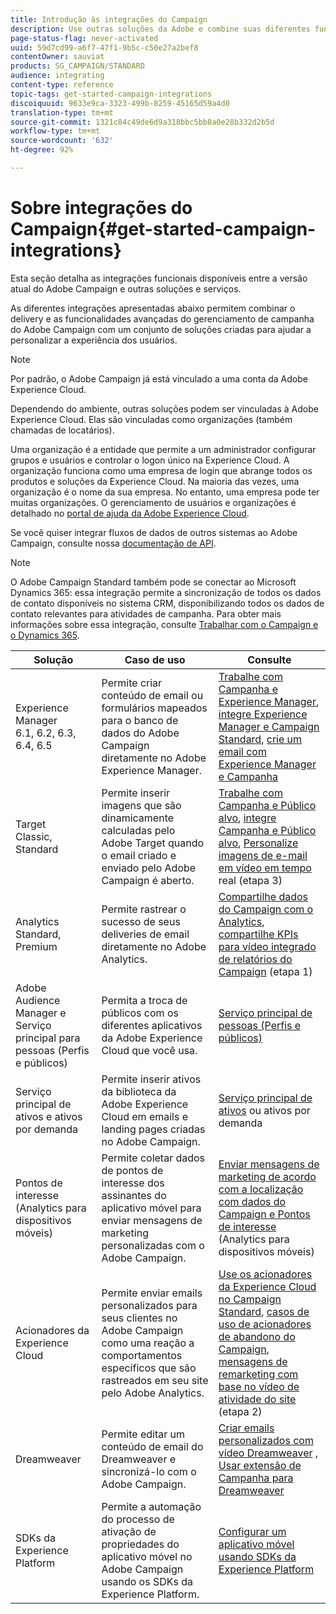 ```yaml
---
title: Introdução às integrações do Campaign
description: Use outras soluções da Adobe e combine suas diferentes funcionalidades com o Campaign.
page-status-flag: never-activated
uuid: 59d7cd99-a6f7-47f1-9b5c-c50e27a2bef8
contentOwner: sauviat
products: SG_CAMPAIGN/STANDARD
audience: integrating
content-type: reference
topic-tags: get-started-campaign-integrations
discoiquuid: 9633e9ca-3323-499b-8259-45165d59a4d0
translation-type: tm+mt
source-git-commit: 1321c84c49de6d9a318bbc5bb8a0e28b332d2b5d
workflow-type: tm+mt
source-wordcount: '632'
ht-degree: 92%

---
```



# Sobre integrações do Campaign{#get-started-campaign-integrations}

Esta seção detalha as integrações funcionais disponíveis entre a versão atual do Adobe Campaign e outras soluções e serviços.

As diferentes integrações apresentadas abaixo permitem combinar o delivery e as funcionalidades avançadas do gerenciamento de campanha do Adobe Campaign com um conjunto de soluções criadas para ajudar a personalizar a experiência dos usuários.

>[!NOTE]
>
> Por padrão, o Adobe Campaign já está vinculado a uma conta da Adobe Experience Cloud.

Dependendo do ambiente, outras soluções podem ser vinculadas à Adobe Experience Cloud. Elas são vinculadas como organizações (também chamadas de locatários).

Uma organização é a entidade que permite a um administrador configurar grupos e usuários e controlar o logon único na Experience Cloud. A organização funciona como uma empresa de login que abrange todos os produtos e soluções da Experience Cloud. Na maioria das vezes, uma organização é o nome da sua empresa. No entanto, uma empresa pode ter muitas organizações. O gerenciamento de usuários e organizações é detalhado no [portal de ajuda da Adobe Experience Cloud](https://docs.adobe.com/content/help/pt-BR/core-services/interface/manage-users-and-products/organizations.html).

Se você quiser integrar fluxos de dados de outros sistemas ao Adobe Campaign, consulte nossa [documentação de API](../../api/using/get-started-apis.md).

>[!NOTE]
>
>O Adobe Campaign Standard também pode se conectar ao Microsoft Dynamics 365: essa integração permite a sincronização de todos os dados de contato disponíveis no sistema CRM, disponibilizando todos os dados de contato relevantes para atividades de campanha. Para obter mais informações sobre essa integração, consulte [Trabalhar com o Campaign e o Dynamics 365](../../integrating/using/working-with-campaign-standard-and-microsoft-dynamics-365.md).


<table> 
 <thead> 
  <tr> 
   <th> Solução<br /> </th> 
   <th> Caso de uso<br /> </th> 
   <th> Consulte<br /> </th> 
  </tr> 
 </thead> 
 <tbody> 
  <tr> 
   <td> Experience Manager<br /> 6.1, 6.2, 6.3, 6.4, 6.5<br /> </td> 
   <td> Permite criar conteúdo de email ou formulários mapeados para o banco de dados do Adobe Campaign diretamente no Adobe Experience Manager.<br /> </td> 
   <td> 
     <a href="../../integrating/using/integrating-with-experience-manager.md">Trabalhe com Campanha e Experience Manager</a>, <a href="https://helpx.adobe.com/br/experience-manager/6-4/sites/administering/using/campaignstandard.html">integre Experience Manager e Campaign Standard</a>, <a href="https://docs.campaign.adobe.com/doc/standard/getting_started/en/ACS_AEM.html">crie um email com Experience Manager e Campanha</a> 
    </td> 
  </tr> 
  <tr> 
   <td> Target<br /> Classic, Standard<br /> </td> 
   <td> Permite inserir imagens que são dinamicamente calculadas pelo Adobe Target quando o email criado e enviado pelo Adobe Campaign é aberto.<br /> </td> 
   <td> 
    <a href="../../integrating/using/about-campaign-target-integration.md">Trabalhe com Campanha e Público alvo</a>, <a href="https://docs.adobe.com/content/help/pt-BR/target/using/integrate/campaign-and-target.html">integre Campanha e Público alvo</a>, <a href="https://helpx.adobe.com/marketing-cloud/how-to/email-marketing.html">Personalize imagens de e-mail em vídeo em tempo</a> real (etapa 3)
    </td> 
  </tr> 
  <tr> 
   <td> Analytics<br /> Standard, Premium <br /> </td> 
   <td> Permite rastrear o sucesso de seus deliveries de email diretamente no Adobe Analytics.<br /> </td> 
   <td> 
    <a href="../../integrating/using/about-campaign-analytics-integration.md">Compartilhe dados do Campaign com o Analytics</a>, <a href="https://helpx.adobe.com/marketing-cloud/how-to/email-marketing.html">compartilhe KPIs para vídeo integrado de relatórios  do Campaign</a> (etapa 1)
    </td> 
  </tr> 
  <tr> 
   <td> Adobe Audience Manager e Serviço principal para pessoas (Perfis e públicos)<br /> </td> 
   <td> Permita a troca de públicos com os diferentes aplicativos da Adobe Experience Cloud que você usa.<br /> </td> 
   <td> <a href="../../integrating/using/about-campaign-audience-manager-or-people-core-service-integration.md">Serviço principal de pessoas (Perfis e públicos)</a><br /> </td> 
  </tr> 
  <tr> 
   <td> Serviço principal de ativos e ativos por demanda<br /> </td> 
   <td> Permite inserir ativos da biblioteca da Adobe Experience Cloud em emails e landing pages criadas no Adobe Campaign.<br /> </td> 
   <td> <a href="../../integrating/using/working-with-campaign-and-assets-core-service.md">Serviço principal de ativos</a> ou ativos por demanda<br /> </td> 
  </tr> 
  <tr> 
   <td> Pontos de interesse (Analytics para dispositivos móveis)<br /> </td> 
   <td> Permite coletar dados de pontos de interesse dos assinantes do aplicativo móvel para enviar mensagens de marketing personalizadas com o Adobe Campaign.<br /> </td> 
   <td> <a href="../../integrating/using/about-campaign-points-of-interest-data-integration.md">Enviar mensagens de marketing de acordo com a localização com dados do Campaign e Pontos de interesse</a> (Analytics para dispositivos móveis)<br /> </td> 
  </tr> 
  <tr> 
   <td> Acionadores da Experience Cloud<br /> </td> 
   <td> Permite enviar emails personalizados para seus clientes no Adobe Campaign como uma reação a comportamentos específicos que são rastreados em seu site pelo Adobe Analytics.<br /> </td> 
   <td> 
    <a href="../../integrating/using/about-adobe-experience-cloud-triggers.md">Use os acionadores da Experience Cloud no Campaign Standard</a>, <a href="../../integrating/using/abandonment-triggers-use-cases.md">casos de uso de acionadores de abandono do Campaign</a>, <a href="https://helpx.adobe.com/marketing-cloud/how-to/email-marketing.html">mensagens de remarketing com base no vídeo de atividade do site</a> (etapa 2)
    </td> 
  </tr> 
  <tr> 
   <td> Dreamweaver<br /> </td> 
   <td> Permite editar um conteúdo de email do Dreamweaver e sincronizá-lo com o Adobe Campaign.<br /> </td> 
   <td> 
    <a href="https://docs.adobe.com/content/help/pt-BR/campaign-standard-learn/tutorials/designing-content/email-designer/dreamweaver-integration.translate.html">Criar emails personalizados com vídeo Dreamweaver</a> , <a href="https://helpx.adobe.com/dreamweaver/using/working-with-dreamweaver-and-campaign.html">Usar extensão de Campanha para Dreamweaver</a> 
  </td> 
  </tr> 
  <tr> 
   <td> SDKs da Experience Platform<br /> </td> 
   <td> Permite a automação do processo de ativação de propriedades do aplicativo móvel no Adobe Campaign usando os SDKs da Experience Platform.<br /> </td> 
   <td> <a href="https://helpx.adobe.com/br/campaign/kb/configuring-app-sdk.html">Configurar um aplicativo móvel usando SDKs da Experience Platform</a><br /> </td> 
  </tr> 
 </tbody> 
</table>

